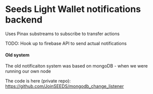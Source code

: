 # Seeds Light Wallet notifications backend

Uses Pinax substreams to subscribe to transfer actions

TODO: Hook up to firebase API to send actual notifications

#### Old system

The old notificaiton system was based on mongoDB - when we were running our own node

The code is here (private repo): 
https://github.com/JoinSEEDS/mongodb_change_listener
